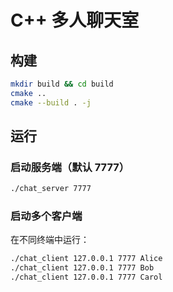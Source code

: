 # C++ 多人聊天室

## 构建
```bash
mkdir build && cd build
cmake ..
cmake --build . -j
```

## 运行
### 启动服务端（默认 7777）
```bash
./chat_server 7777
```


### 启动多个客户端
在不同终端中运行：
```bash
./chat_client 127.0.0.1 7777 Alice
./chat_client 127.0.0.1 7777 Bob
./chat_client 127.0.0.1 7777 Carol
```